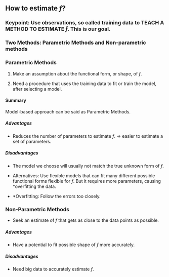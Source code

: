 ## How to estimate $f$?

### Keypoint: Use observations, so called training data to TEACH A METHOD TO ESTIMATE $\hat {f}$. This is our goal.

### Two Methods: Parametric Methods and Non-parametric methods

### Parametric Methods

1.  Make an assumption about the functional form, or shape, of $f$.

2.  Need a procedure that uses the training data to fit or train the model, after selecting a model.

#### Summary

Model-based approach can be said as Parametric Methods.

##### Advantages

- Reduces the number of parameters to estimate $f$. => easier to estimate a set of parameters.

##### Disadvantages

-  The model we choose will usually not match the true unknown form of $f$.

-  Alternatives: Use flexible models that can fit many different possible functional forms flexible for $f$. But it requires more parameters, causing *overfitting the data. 

-  *Overfitting: Follow the errors too closely.

### Non-Parametric Methods

- Seek an estimate of $f$ that gets as close to the data points as possible.

##### Advantages

- Have a potential to fit possible shape of $f$ more accurately.

##### Disadvantages

- Need big data to accurately estimate $f$.
